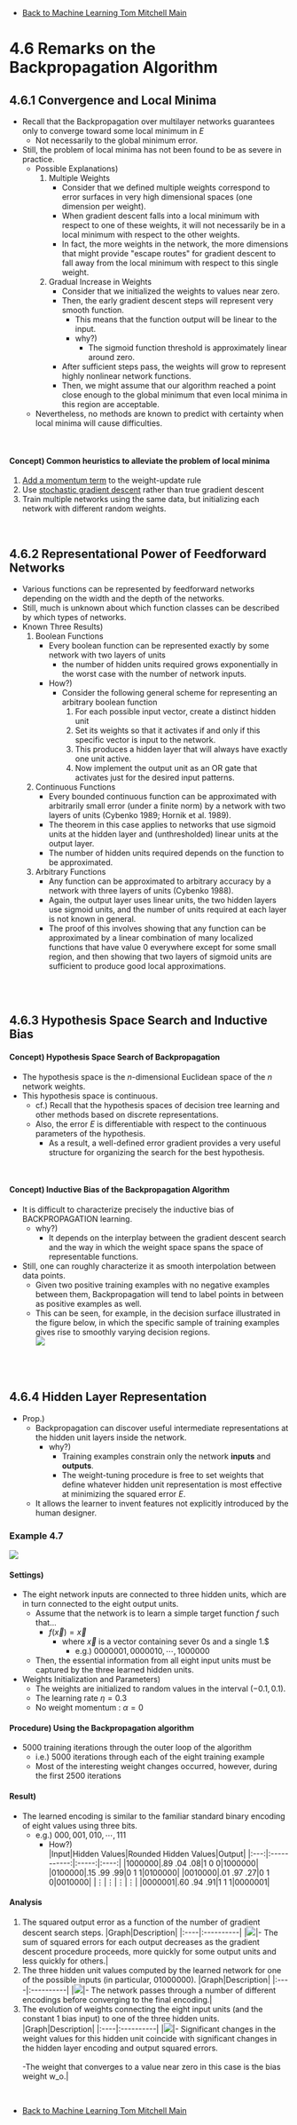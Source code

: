 * [Back to Machine Learning Tom Mitchell Main](../../main.md)

# 4.6 Remarks on the Backpropagation Algorithm

## 4.6.1 Convergence and Local Minima
- Recall that the Backpropagation over multilayer networks guarantees only to converge toward some local minimum in $E$
  - Not necessarily to the global minimum error.
- Still, the problem of local minima has not been found to be as severe in practice.
  - Possible Explanations)
    1. Multiple Weights
       - Consider that we defined multiple weights correspond to error surfaces in very  high dimensional spaces (one dimension per weight).
       - When gradient descent falls into a local minimum with respect to one of these  weights, it will not necessarily be in a local minimum with respect to the other  weights. 
       - In fact, the more weights in the network, the more dimensions that might provide  "escape routes" for gradient descent to fall away from the local minimum with  respect to this single weight.
    2. Gradual Increase in Weights
       - Consider that we initialized the weights to values near zero.
       - Then, the early gradient descent steps will represent very smooth function.
         - This means that the function output will be linear to the input.
         - why?)
           - The sigmoid function threshold is approximately linear around zero.
       - After sufficient steps pass, the weights will grow to represent highly nonlinear network functions.
       - Then, we might assume that our algorithm reached a point close enough to the global minimum that even local minima in this region are acceptable.
  - Nevertheless, no methods are known to predict with certainty when local minima will cause difficulties.

<br>

#### Concept) Common heuristics to alleviate the problem of local minima
  1. [Add a momentum term](../05/note.md#4521-adding-momentum) to the weight-update rule
  2. Use [stochastic gradient descent](../04/note.md#tech-stochastic-gradient-descent-incremental-gradient-descent) rather than true gradient descent
  3. Train multiple networks using the same data, but initializing each network with different random weights.


<br>

## 4.6.2 Representational Power of Feedforward Networks
- Various functions can be represented by feedforward networks depending on the width and the depth of the networks.
- Still, much is unknown about which function classes can be described by which types of networks.
- Known Three Results)
  1. Boolean Functions
     - Every boolean function can be represented exactly by some network with two layers of units
       - the number of hidden units required grows exponentially in the worst case with the number of network inputs. 
     - How?)
       - Consider the following general scheme for representing an arbitrary boolean function
         1. For each possible input vector, create a distinct hidden unit 
         2. Set its weights so that it activates if and only if this specific vector is input to the network. 
         3. This produces a hidden layer that will always have exactly one unit active. 
         4. Now implement the output unit as an OR gate that activates just for the desired input patterns.
  2. Continuous Functions
     - Every bounded continuous function can be approximated with arbitrarily small error (under a finite norm) by a network with two layers of units (Cybenko 1989; Hornik et al. 1989). 
     - The theorem in this case applies to networks that use sigmoid units at the hidden layer and (unthresholded) linear units at the output layer. 
     - The number of hidden units required depends on the function to be approximated.
  3. Arbitrary Functions
     - Any function can be approximated to arbitrary accuracy by a network with three layers of units (Cybenko 1988). 
     - Again, the output layer uses linear units, the two hidden layers use sigmoid units, and the number of units required at each layer is not known in general. 
     - The proof of this involves showing that any function can be approximated by a linear combination of many localized functions that have value 0 everywhere except for some small region, and then showing that two layers of sigmoid units are sufficient to produce good local approximations.


<br><br>

## 4.6.3 Hypothesis Space Search and Inductive Bias
#### Concept) Hypothesis Space Search of Backpropagation
- The hypothesis space is the $n$-dimensional Euclidean space of the $n$ network weights.
- This hypothesis space is continuous.
  - cf.) Recall that the hypothesis spaces of decision tree learning and other methods based on discrete representations.
  - Also, the error $E$ is differentiable with respect to the continuous parameters of the hypothesis.
    - As a result, a well-defined error gradient provides a very useful structure for organizing the search for the best hypothesis. 

<br>

#### Concept) Inductive Bias of the Backpropagation Algorithm
- It is difficult to characterize precisely the inductive bias of BACKPROPAGATION learning.
  - why?)
    - It depends on the interplay between the gradient descent search and the way in which the weight space spans the space of representable functions.
- Still, one can roughly characterize it as smooth interpolation between data points.
  - Given two positive training examples with no negative examples between them, Backpropagation will tend to label points in between as positive examples as well. 
  - This can be seen, for example, in the decision surface illustrated in the figure below, in which the specific sample of training examples gives rise to smoothly varying decision regions.   
    ![](images/001.png)


<br><br>

## 4.6.4 Hidden Layer Representation
- Prop.)
  - Backpropagation can discover useful intermediate representations at the hidden unit layers inside the network.
    - why?)
      - Training examples constrain only the network **inputs** and **outputs**.
      - The weight-tuning procedure is free to set weights that define whatever hidden unit representation is most effective at minimizing the squared error $E$.
  - It allows the learner to invent features not explicitly introduced by the human designer.

### Example 4.7
![](images/002.png)
#### Settings)
  - The eight network inputs are connected to three hidden units, which are in turn connected to the eight output units.
    - Assume that the network is to learn a simple target function $f$ such that...
      - $f(\overrightarrow{x}) = \overrightarrow{x}$
        - where $\overrightarrow{x}$ is a vector containing sever 0s and a single 1.$
          - e.g.) $0000001, 0000010, \cdots, 1000000$
    - Then, the essential information from all eight input units must be captured by the three learned hidden units.
  - Weights Initialization and Parameters)
    - The weights are initialized  to random values in the interval $(-0.1, 0.1)$.
    - The learning rate $\eta = 0.3$
    - No weight momentum : $\alpha = 0$
     
#### Procedure) Using the Backpropagation algorithm
  - 5000 training iterations through the outer loop of the algorithm
    - i.e.) 5000 iterations through each of the eight training example
    - Most of the interesting weight changes occurred, however, during the first 2500 iterations

#### Result)
  - The learned encoding is similar to the familiar standard binary encoding of eight values using three bits.
    - e.g.) $000,001,010, \cdots , 111$
      - How?)   
        |Input|Hidden Values|Rounded Hidden Values|Output|
        |:---:|:-----------:|:-----:|:----:|
        |1000000|.89 .04 .08|1 0 0|1000000|
        |0100000|.15 .99 .99|0 1 1|0100000|
        |0010000|.01 .97 .27|0 1 0|0010000|
        |$\vdots$|$\vdots$|$\vdots$|$\vdots$|
        |0000001|.60 .94 .91|1 1 1|0000001|

#### Analysis
1. The squared output error as a function of the number of gradient descent search steps.
   |Graph|Description|
   |:----|:----------|
   |![](images/003.png)|- The sum of squared errors for each output decreases as the gradient descent procedure proceeds, more quickly for some output units and less quickly for others.|
2. The three hidden unit values computed by the learned network for one of the possible inputs (in particular, 01000000).
   |Graph|Description|
   |:----|:----------|
   |![](images/004.png)|- The network passes through a number of different encodings before converging to the final encoding.|
3. The evolution of weights connecting the eight input units (and the constant 1 bias input) to one of the three hidden units.
   |Graph|Description|
   |:----|:----------|
   |![](images/005.png)|- Significant changes in the weight values for this hidden unit coincide with significant changes in the hidden layer encoding and output squared errors. <br><br> -The weight that converges to a value near zero in this case is the bias weight w_o.|


<br>

* [Back to Machine Learning Tom Mitchell Main](../../main.md)